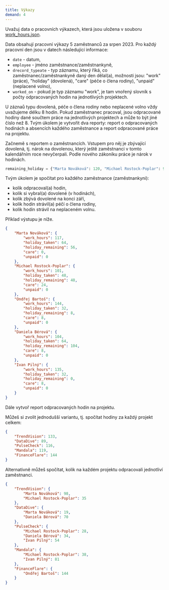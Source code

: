 ```yaml
---
title: Výkazy
demand: 4
---
```


Uvažuj data o pracovních výkazech, která jsou uložena v souboru [work_hours.json](work_hours.json). 

Data obsahují pracovní výkazy 5 zaměstnanců za srpen 2023. Pro každý pracovní den jsou v datech následující informace:
- `date` - datum,
- `employee` - jméno zaměstnance/zaměstnankyně,
- `drecord_typeate` - typ záznamu, který říká, co zaměstnanec/zaměstnankyně daný den dělal(a), možnosti jsou: "work" (práce), "holiday" (dovolená), "care" (péče o člena rodiny), "unpaid" (neplacené volno),
- `worked_on` - pokud je typ záznamu "work", je tam vnořený slovník s počty odpracovaných hodin na jednotlivých projektech.

U záznaů typu dovolená, péče o člena rodiny nebo neplacené volno vždy uvažujeme délku 8 hodin. Pokud zaměstnanec pracoval, jsou odpracované hodiny dané součtem práce na jednotlivých projektech a může to být jiné číslo než 8. Tvým úkolem je vytvořit dva reporty: report o odpracovaných hodinách a absencích každého zaměstnance a report odpracované práce na projektu.

Začnemě s reportem o zaměstnancích. Vstupem pro něj je zbývající dovolená, tj. nárok na dovolenou, který ještě zaměstnanci v tomto kalendářním roce nevyčerpali. Podle nového zákoníku práce je nárok v hodinách.

```py
remaining_holiday = {"Marta Nováková": 120, "Michael Rostock-Poplar": 96, "Ondřej Bartoš": 40, "Daniela Bérová": 168, "Ivan Pilný": 32}
```

Tvým úkolem je spočítat pro každého zaměstnance (zaměstnankyni):

- kolik odpracoval(a) hodin,
- kolik si vybral(a) dovolené (v hodinách),
- kolik zbývá dovolené na konci září,
- kolik hodin strávil(a) péčí o člena rodiny,
- kolik hodin strávil na neplaceném volnu.

Příklad výstupu je níže.

```json
{
    "Marta Nováková": {
        "work_hours": 117,
        "holiday_taken": 64,
        "holiday_remaining": 56,
        "care": 0,
        "unpaid": 0
    },
    "Michael Rostock-Poplar": {
        "work_hours": 101,
        "holiday_taken": 48,
        "holiday_remaining": 48,
        "care": 24,
        "unpaid": 0
    },
    "Ondřej Bartoš": {
        "work_hours": 144,
        "holiday_taken": 32,
        "holiday_remaining": 8,
        "care": 8,
        "unpaid": 0
    },
    "Daniela Bérová": {
        "work_hours": 104,
        "holiday_taken": 64,
        "holiday_remaining": 104,
        "care": 8,
        "unpaid": 0
    },
    "Ivan Pilný": {
        "work_hours": 135,
        "holiday_taken": 32,
        "holiday_remaining": 0,
        "care": 8,
        "unpaid": 0
    }
}
```

Dále vytvoř report odpracovaných hodin na projektu.

Můžeš si zvolit jednodušší variantu, tj. spočítat hodiny za každý projekt celkem:

```json
{
    "TrendVision": 133,
    "DataDive": 89,
    "PulseCheck": 116,
    "Mandala": 119,
    "FinanceFlare": 144
}
```

Alternativně můžeš spočítat, kolik na každém projektu odpracovali jednotliví zaměstnanci.

```json
{
    "TrendVision": {
        "Marta Nováková": 98,
        "Michael Rostock-Poplar": 35
    },
    "DataDive": {
        "Marta Nováková": 19,
        "Daniela Bérová": 70
    },
    "PulseCheck": {
        "Michael Rostock-Poplar": 28,
        "Daniela Bérová": 34,
        "Ivan Pilný": 54
    },
    "Mandala": {
        "Michael Rostock-Poplar": 38,
        "Ivan Pilný": 81
    },
    "FinanceFlare": {
        "Ondřej Bartoš": 144
    }
}
```
